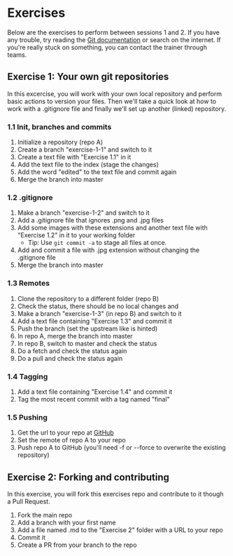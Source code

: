 # Exercises
Below are the exercises to perform between sessions 1 and 2.
If you have any trouble, try reading the [Git documentation](https://git-scm.com/doc) or search on the internet.
If you're really stuck on something, you can contact the trainer through teams.

## Exercise 1: Your own git repositories
In this excercise, you will work with your own local repository and perform basic actions to version your files. Then we'll take a quick look at how to work with a .gitignore file and finally we'll set up another (linked) repository.

### 1.1 Init, branches and commits
1. Initialize a repository (repo A)
2. Create a branch "exercise-1-1" and switch to it
3. Create a text file with "Exercise 1.1" in it
4. Add the text file to the index (stage the changes)
5. Add the word "edited" to the text file and commit again
6. Merge the branch into master

### 1.2 .gitignore
1. Make a branch "exercise-1-2" and switch to it
2. Add a .gitignore file that ignores .png and .jpg files
3. Add some images with these extensions and another text file with "Exercise 1.2" in it to your working folder
   - Tip: Use `git commit -a` to stage all files at once.
4. Add and commit a file with .jpg extension without changing the .gitignore file
5. Merge the branch into master

### 1.3 Remotes
1. Clone the repository to a different folder (repo B)
2. Check the status, there should be no local changes and 
3. Make a branch "exercise-1-3" (in repo B) and switch to it
4. Add a text file containing "Exercise 1.3" and commit it
5. Push the branch (set the upstream like is hinted)
6. In repo A, merge the branch into master
7. In repo B, switch to master and check the status
8. Do a fetch and check the status again
9. Do a pull and check the status again

### 1.4 Tagging
1. Add a text file containing "Exercise 1.4" and commit it
2. Tag the most recent commit with a tag named "final"

### 1.5 Pushing
1. Get the url to your repo at [GitHub](https://github.etc)
2. Set the remote of repo A to your repo
3. Push repo A to GitHub (you'll need -f or --force to overwrite the existing repository)

## Exercise 2: Forking and contributing
In this exercise, you will fork this exercises repo and contribute to it though a Pull Request.

1. Fork the main repo
2. Add a branch with your first name
3. Add a file named <NAME>.md to the "Exercise 2" folder with a URL to your repo
4. Commit it
5. Create a PR from your branch to the repo
